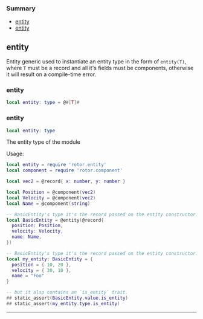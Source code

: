 ### Summary
* [entity](#entity)
* [entity](#entity)

## entity

Entity generic used to instantiate an entity type in the form of `entity(T)`, where
`T` must be a record and all it's fields must be components, otherwise it will result
on a compile-time error.

### entity

```lua
local entity: type = @#[T]#
```



### entity

```lua
local entity: type
```

The entity type of the module

Usage:

```lua
local entity = require 'rotor.entity'
local component = require 'rotor.component'

local vec2 = @record{ x: number, y: number }

local Position = @component(vec2)
local Velocity = @component(vec2)
local Name = @component(string)

-- BasicEntity's type it's the record passed on the entity constructor.
local BasicEntity = @entity(@record{
  position: Position,
  velocity: Velocity,
  name: Name,
})

-- BasicEntity's type it's the record passed on the entity constructor.
local my_entity: BasicEntity = {
  position = { 10, 20 },
  velocity = { 30, 10 },
  name = "Foo"
}

-- but it also contains an `is_entity` trait.
## static_assert(BasicEntity.value.is_entity)
## static_assert(my_entity.type.is_entity)
```

---
